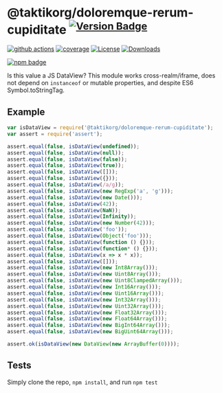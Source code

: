 # @taktikorg/doloremque-rerum-cupiditate <sup>[![Version Badge][npm-version-svg]][package-url]</sup>

[![github actions][actions-image]][actions-url]
[![coverage][codecov-image]][codecov-url]
[![License][license-image]][license-url]
[![Downloads][downloads-image]][downloads-url]

[![npm badge][npm-badge-png]][package-url]

Is this value a JS DataView? This module works cross-realm/iframe, does not depend on `instanceof` or mutable properties, and despite ES6 Symbol.toStringTag.

## Example

```js
var isDataView = require('@taktikorg/doloremque-rerum-cupiditate');
var assert = require('assert');

assert.equal(false, isDataView(undefined));
assert.equal(false, isDataView(null));
assert.equal(false, isDataView(false));
assert.equal(false, isDataView(true));
assert.equal(false, isDataView([]));
assert.equal(false, isDataView({}));
assert.equal(false, isDataView(/a/g));
assert.equal(false, isDataView(new RegExp('a', 'g')));
assert.equal(false, isDataView(new Date()));
assert.equal(false, isDataView(42));
assert.equal(false, isDataView(NaN));
assert.equal(false, isDataView(Infinity));
assert.equal(false, isDataView(new Number(42)));
assert.equal(false, isDataView('foo'));
assert.equal(false, isDataView(Object('foo')));
assert.equal(false, isDataView(function () {}));
assert.equal(false, isDataView(function* () {}));
assert.equal(false, isDataView(x => x * x));
assert.equal(false, isDataView([]));
assert.equal(false, isDataView(new Int8Array()));
assert.equal(false, isDataView(new Uint8Array()));
assert.equal(false, isDataView(new Uint8ClampedArray()));
assert.equal(false, isDataView(new Int16Array()));
assert.equal(false, isDataView(new Uint16Array()));
assert.equal(false, isDataView(new Int32Array()));
assert.equal(false, isDataView(new Uint32Array()));
assert.equal(false, isDataView(new Float32Array()));
assert.equal(false, isDataView(new Float64Array()));
assert.equal(false, isDataView(new BigInt64Array()));
assert.equal(false, isDataView(new BigUint64Array()));

assert.ok(isDataView(new DataView(new ArrayBuffer(0))));
```

## Tests
Simply clone the repo, `npm install`, and run `npm test`

[package-url]: https://npmjs.org/package/@taktikorg/doloremque-rerum-cupiditate
[npm-version-svg]: https://versionbadg.es/inspect-js/@taktikorg/doloremque-rerum-cupiditate.svg
[deps-svg]: https://david-dm.org/inspect-js/@taktikorg/doloremque-rerum-cupiditate.svg
[deps-url]: https://david-dm.org/inspect-js/@taktikorg/doloremque-rerum-cupiditate
[dev-deps-svg]: https://david-dm.org/inspect-js/@taktikorg/doloremque-rerum-cupiditate/dev-status.svg
[dev-deps-url]: https://david-dm.org/inspect-js/@taktikorg/doloremque-rerum-cupiditate#info=devDependencies
[npm-badge-png]: https://nodei.co/npm/@taktikorg/doloremque-rerum-cupiditate.png?downloads=true&stars=true
[license-image]: https://img.shields.io/npm/l/@taktikorg/doloremque-rerum-cupiditate.svg
[license-url]: LICENSE
[downloads-image]: https://img.shields.io/npm/dm/@taktikorg/doloremque-rerum-cupiditate.svg
[downloads-url]: https://npm-stat.com/charts.html?package=@taktikorg/doloremque-rerum-cupiditate
[codecov-image]: https://codecov.io/gh/inspect-js/@taktikorg/doloremque-rerum-cupiditate/branch/main/graphs/badge.svg
[codecov-url]: https://app.codecov.io/gh/inspect-js/@taktikorg/doloremque-rerum-cupiditate/
[actions-image]: https://img.shields.io/endpoint?url=https://github-actions-badge-u3jn4tfpocch.runkit.sh/inspect-js/@taktikorg/doloremque-rerum-cupiditate
[actions-url]: https://github.com/taktikorg/doloremque-rerum-cupiditate/actions
